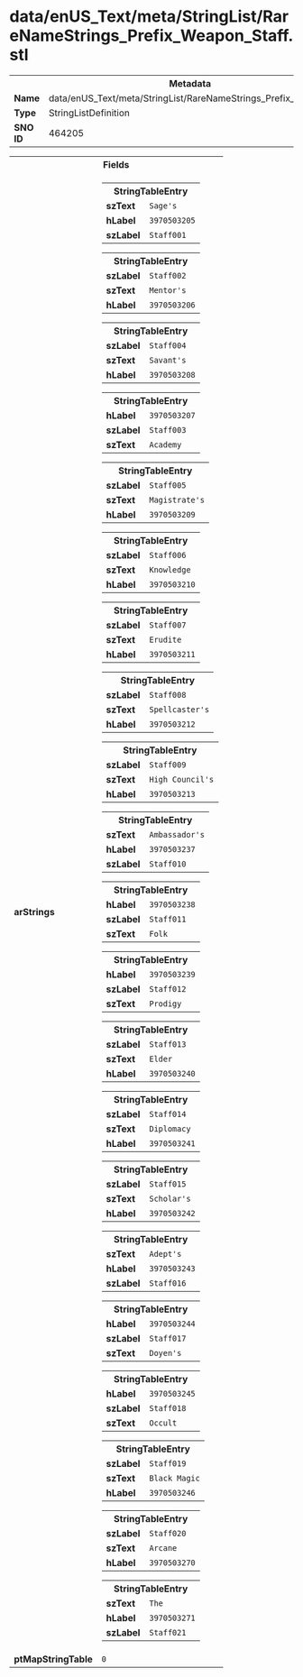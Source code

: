 <h1>data/enUS_Text/meta/StringList/RareNameStrings_Prefix_Weapon_Staff.stl</h1><table><tr><th colspan="100%">Metadata</th></tr><tr><td><b>Name</b></td><td>data/enUS_Text/meta/StringList/RareNameStrings_Prefix_Weapon_Staff.stl</td></tr><tr><td><b>Type</b></td><td>StringListDefinition</td></tr><tr><td><b>SNO ID</b></td><td>464205</td></tr></table>

<table><tr><th colspan="100%">Fields</th></tr><tr><td><b>arStrings</b></td><td><table><tr><th colspan="100%">StringTableEntry</th></tr><tr><td><b>szText</b></td><td><code>Sage's</code></td></tr><tr><td><b>hLabel</b></td><td><code>3970503205</code></td></tr><tr><td><b>szLabel</b></td><td><code>Staff001</code></td></tr></table>


<table><tr><th colspan="100%">StringTableEntry</th></tr><tr><td><b>szLabel</b></td><td><code>Staff002</code></td></tr><tr><td><b>szText</b></td><td><code>Mentor's</code></td></tr><tr><td><b>hLabel</b></td><td><code>3970503206</code></td></tr></table>


<table><tr><th colspan="100%">StringTableEntry</th></tr><tr><td><b>szLabel</b></td><td><code>Staff004</code></td></tr><tr><td><b>szText</b></td><td><code>Savant's</code></td></tr><tr><td><b>hLabel</b></td><td><code>3970503208</code></td></tr></table>


<table><tr><th colspan="100%">StringTableEntry</th></tr><tr><td><b>hLabel</b></td><td><code>3970503207</code></td></tr><tr><td><b>szLabel</b></td><td><code>Staff003</code></td></tr><tr><td><b>szText</b></td><td><code>Academy</code></td></tr></table>


<table><tr><th colspan="100%">StringTableEntry</th></tr><tr><td><b>szLabel</b></td><td><code>Staff005</code></td></tr><tr><td><b>szText</b></td><td><code>Magistrate's</code></td></tr><tr><td><b>hLabel</b></td><td><code>3970503209</code></td></tr></table>


<table><tr><th colspan="100%">StringTableEntry</th></tr><tr><td><b>szLabel</b></td><td><code>Staff006</code></td></tr><tr><td><b>szText</b></td><td><code>Knowledge</code></td></tr><tr><td><b>hLabel</b></td><td><code>3970503210</code></td></tr></table>


<table><tr><th colspan="100%">StringTableEntry</th></tr><tr><td><b>szLabel</b></td><td><code>Staff007</code></td></tr><tr><td><b>szText</b></td><td><code>Erudite</code></td></tr><tr><td><b>hLabel</b></td><td><code>3970503211</code></td></tr></table>


<table><tr><th colspan="100%">StringTableEntry</th></tr><tr><td><b>szLabel</b></td><td><code>Staff008</code></td></tr><tr><td><b>szText</b></td><td><code>Spellcaster's</code></td></tr><tr><td><b>hLabel</b></td><td><code>3970503212</code></td></tr></table>


<table><tr><th colspan="100%">StringTableEntry</th></tr><tr><td><b>szLabel</b></td><td><code>Staff009</code></td></tr><tr><td><b>szText</b></td><td><code>High Council's</code></td></tr><tr><td><b>hLabel</b></td><td><code>3970503213</code></td></tr></table>


<table><tr><th colspan="100%">StringTableEntry</th></tr><tr><td><b>szText</b></td><td><code>Ambassador's</code></td></tr><tr><td><b>hLabel</b></td><td><code>3970503237</code></td></tr><tr><td><b>szLabel</b></td><td><code>Staff010</code></td></tr></table>


<table><tr><th colspan="100%">StringTableEntry</th></tr><tr><td><b>hLabel</b></td><td><code>3970503238</code></td></tr><tr><td><b>szLabel</b></td><td><code>Staff011</code></td></tr><tr><td><b>szText</b></td><td><code>Folk</code></td></tr></table>


<table><tr><th colspan="100%">StringTableEntry</th></tr><tr><td><b>hLabel</b></td><td><code>3970503239</code></td></tr><tr><td><b>szLabel</b></td><td><code>Staff012</code></td></tr><tr><td><b>szText</b></td><td><code>Prodigy</code></td></tr></table>


<table><tr><th colspan="100%">StringTableEntry</th></tr><tr><td><b>szLabel</b></td><td><code>Staff013</code></td></tr><tr><td><b>szText</b></td><td><code>Elder</code></td></tr><tr><td><b>hLabel</b></td><td><code>3970503240</code></td></tr></table>


<table><tr><th colspan="100%">StringTableEntry</th></tr><tr><td><b>szLabel</b></td><td><code>Staff014</code></td></tr><tr><td><b>szText</b></td><td><code>Diplomacy</code></td></tr><tr><td><b>hLabel</b></td><td><code>3970503241</code></td></tr></table>


<table><tr><th colspan="100%">StringTableEntry</th></tr><tr><td><b>szLabel</b></td><td><code>Staff015</code></td></tr><tr><td><b>szText</b></td><td><code>Scholar's</code></td></tr><tr><td><b>hLabel</b></td><td><code>3970503242</code></td></tr></table>


<table><tr><th colspan="100%">StringTableEntry</th></tr><tr><td><b>szText</b></td><td><code>Adept's</code></td></tr><tr><td><b>hLabel</b></td><td><code>3970503243</code></td></tr><tr><td><b>szLabel</b></td><td><code>Staff016</code></td></tr></table>


<table><tr><th colspan="100%">StringTableEntry</th></tr><tr><td><b>hLabel</b></td><td><code>3970503244</code></td></tr><tr><td><b>szLabel</b></td><td><code>Staff017</code></td></tr><tr><td><b>szText</b></td><td><code>Doyen's</code></td></tr></table>


<table><tr><th colspan="100%">StringTableEntry</th></tr><tr><td><b>hLabel</b></td><td><code>3970503245</code></td></tr><tr><td><b>szLabel</b></td><td><code>Staff018</code></td></tr><tr><td><b>szText</b></td><td><code>Occult</code></td></tr></table>


<table><tr><th colspan="100%">StringTableEntry</th></tr><tr><td><b>szLabel</b></td><td><code>Staff019</code></td></tr><tr><td><b>szText</b></td><td><code>Black Magic</code></td></tr><tr><td><b>hLabel</b></td><td><code>3970503246</code></td></tr></table>


<table><tr><th colspan="100%">StringTableEntry</th></tr><tr><td><b>szLabel</b></td><td><code>Staff020</code></td></tr><tr><td><b>szText</b></td><td><code>Arcane</code></td></tr><tr><td><b>hLabel</b></td><td><code>3970503270</code></td></tr></table>


<table><tr><th colspan="100%">StringTableEntry</th></tr><tr><td><b>szText</b></td><td><code>The</code></td></tr><tr><td><b>hLabel</b></td><td><code>3970503271</code></td></tr><tr><td><b>szLabel</b></td><td><code>Staff021</code></td></tr></table>


</td></tr><tr><td><b>ptMapStringTable</b></td><td><code>0</code></td></tr></table>

